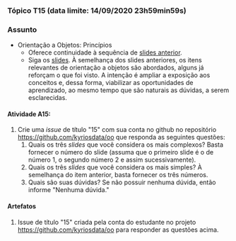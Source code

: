 ### Tópico T15 (data limite: **14/09/2020 23h59min59s**)

### Assunto

- Orientação a Objetos: Princípios
  - Oferece continuidade à sequência de [slides anterior](../apresentacoes/oo1.pdf).
  - Siga os [slides](../apresentacoes/oo2.pdf). À semelhança dos slides
    anteriores, os itens relevantes de orientação a objetos são abordados,
    alguns já reforçam o que foi visto. A intenção é ampliar a exposição aos
    conceitos e, dessa forma, viabilizar as oportunidades de aprendizado,
    ao mesmo tempo que são naturais as dúvidas, a serem esclarecidas.

#### Atividade A15:

1. Crie uma _issue_ de título "15" com sua conta no github no repositório https://github.com/kyriosdata/oo que responda as seguintes questões:
   1. Quais os três _slides_ que você considera os mais complexos? Basta fornecer o número do slide (assuma que o primeiro slide é o de número 1, o segundo número 2 e assim sucessivamente).
   1. Quais os três _slides_ que você considera os mais simples? À semelhança do item anterior, basta fornecer os três números.
   1. Quais são suas dúvidas? Se não possuir nenhuma dúvida, então informe
      "Nenhuma dúvida."

#### Artefatos

1. Issue de título "15" criada pela conta do estudante no projeto https://github.com/kyriosdata/oo para responder as questões acima.
